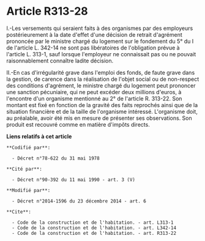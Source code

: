 # Article R313-28

I.-Les versements qui seraient faits à des organismes par des employeurs postérieurement à la date d'effet d'une décision de
retrait d'agrément prononcée par le ministre chargé du logement sur le fondement du 5° du I de l'article L. 342-14 ne sont
pas libératoires de l'obligation prévue à l'article L. 313-1, sauf lorsque l'employeur ne connaissait pas ou ne pouvait
raisonnablement connaître ladite décision. 

II.-En cas d'irrégularité grave dans l'emploi des fonds, de faute grave dans la gestion, de carence dans la réalisation de
l'objet social ou de non-respect des conditions d'agrément, le ministre chargé du logement peut prononcer une sanction
pécuniaire, qui ne peut excéder deux millions d'euros, à l'encontre d'un organisme mentionné au 2° de l'article R. 313-22.
Son montant est fixé en fonction de la gravité des faits reprochés ainsi que de la situation financière et de la taille de
l'organisme intéressé. L'organisme doit, au préalable, avoir été mis en mesure de présenter ses observations. Son produit est
recouvré comme en matière d'impôts directs.

**Liens relatifs à cet article**

	**Codifié par**:

	  - Décret n°78-622 du 31 mai 1978

	**Cité par**:

	  - Décret n°90-392 du 11 mai 1990 - art. 3 (V)

	**Modifié par**:

	  - Décret n°2014-1596 du 23 décembre 2014 - art. 6

	**Cite**:

	  - Code de la construction et de l'habitation. - art. L313-1
	  - Code de la construction et de l'habitation. - art. L342-14
	  - Code de la construction et de l'habitation. - art. R313-22
